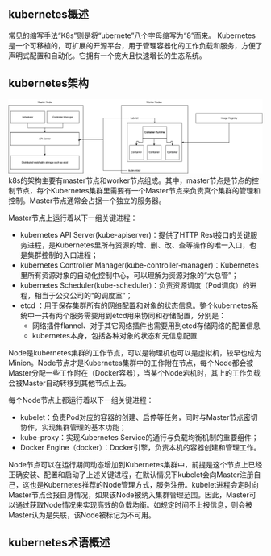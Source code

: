 ## kubernetes概述
常见的缩写手法“K8s”则是将“ubernete”八个字母缩写为“8”而来。
Kubernetes 是一个可移植的，可扩展的开源平台，用于管理容器化的工作负载和服务，方便了声明式配置和自动化。它拥有一个庞大且快速增长的生态系统。
## kubernetes架构
![k8s架构图总览.png](../images/k8s架构图总览.png)
k8s的架构主要有master节点和worker节点组成。其中，master节点是节点的控制节点，每个Kubernetes集群里需要有一个Master节点来负责真个集群的管理和控制。Master节点通常会占据一个独立的服务器。

Master节点上运行着以下一组关键进程：
* kubernetes API Server(kube-apiserver)：提供了HTTP Rest接口的关键服务进程，是Kubernetes里所有资源的增、删、改、查等操作的唯一入口，也是集群控制的入口进程；
* kubernetes Controller Manager(kube-controller-manager)：Kubernetes里所有资源对象的自动化控制中心，可以理解为资源对象的“大总管”；
* kubernetes Scheduler(kube-scheduler)：负责资源调度（Pod调度）的进程，相当于公交公司的“的调度室”；
* etcd ：用于保存集群所有的网络配置和对象的状态信息。整个kubernetes系统中一共有两个服务需要用到etcd用来协同和存储配置，分别是：
    * 网络插件flannel、对于其它网络插件也需要用到etcd存储网络的配置信息
    * kubernetes本身，包括各种对象的状态和元信息配置

Node是kubernetes集群的工作节点，可以是物理机也可以是虚拟机，较早也成为Minion。Node节点才是Kubernetes集群中的工作附在节点，每个Node都会被Master分配一些工作附在（Docker容器），当某个Node宕机时，其上的工作负载会被Master自动转移到其他节点上去。

每个Node节点上都运行着以下一组关键进程：

* kubelet：负责Pod对应的容器的创建、启停等任务，同时与Master节点密切协作，实现集群管理的基本功能；
* kube-proxy：实现Kubernetes Service的通行与负载均衡机制的重要组件；
* Docker Engine（docker）：Docker引擎，负责本机的容器创建和管理工作。

Node节点可以在运行期间动态增加到Kubernetes集群中，前提是这个节点上已经正确安装、配置和启动了上述关键进程，在默认情况下kubelet会向Master注册自己，这也是Kubernetes推荐的Node管理方式，服务注册。kubelet进程会定时向Master节点会报自身情况，如果该Node被纳入集群管理范围。因此，Master可以通过获取Node情况来实现高效的负载均衡。如规定时间不上报信息，则会被Master认为是失联，该Node被标记为不可用。

## kubernetes术语概述